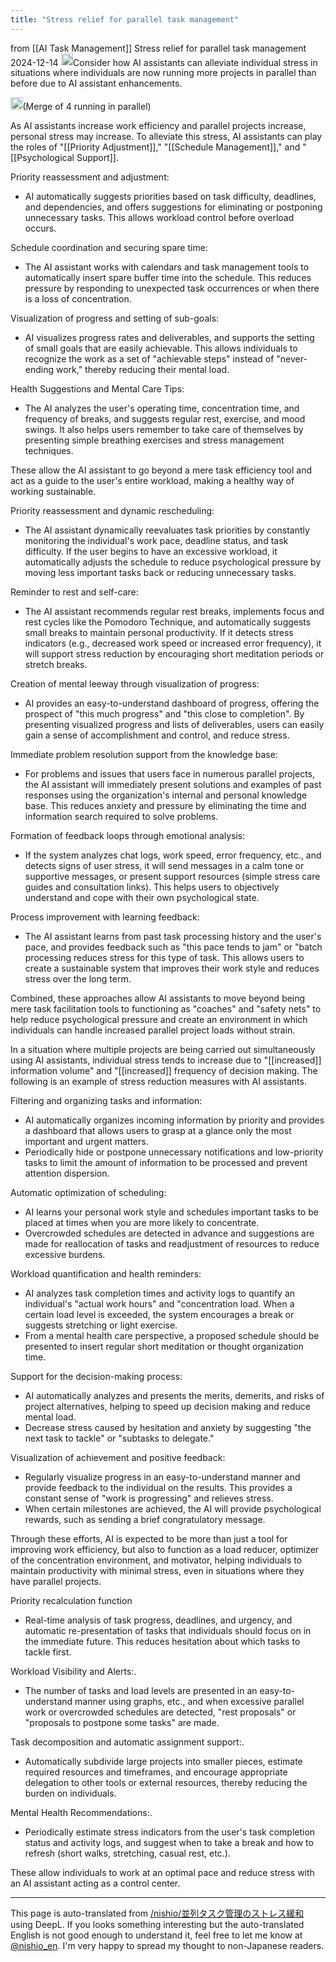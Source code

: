 ```yaml
---
title: "Stress relief for parallel task management"
---
```


from  [[AI Task Management]]
Stress relief for parallel task management
2024-12-14
<img src='https://scrapbox.io/api/pages/nishio-en/nishio/icon' alt='nishio.icon' height="19.5"/>Consider how AI assistants can alleviate individual stress in situations where individuals are now running more projects in parallel than before due to AI assistant enhancements.

<img src='https://scrapbox.io/api/pages/nishio-en/o1 Pro/icon' alt='o1 Pro.icon' height="19.5"/>(Merge of 4 running in parallel)

As AI assistants increase work efficiency and parallel projects increase, personal stress may increase. To alleviate this stress, AI assistants can play the roles of "[[Priority Adjustment]]," "[[Schedule Management]]," and "[[Psychological Support]].

Priority reassessment and adjustment:
- AI automatically suggests priorities based on task difficulty, deadlines, and dependencies, and offers suggestions for eliminating or postponing unnecessary tasks. This allows workload control before overload occurs.

Schedule coordination and securing spare time:
- The AI assistant works with calendars and task management tools to automatically insert spare buffer time into the schedule. This reduces pressure by responding to unexpected task occurrences or when there is a loss of concentration.

Visualization of progress and setting of sub-goals:
- AI visualizes progress rates and deliverables, and supports the setting of small goals that are easily achievable. This allows individuals to recognize the work as a set of "achievable steps" instead of "never-ending work," thereby reducing their mental load.

Health Suggestions and Mental Care Tips:
- The AI analyzes the user's operating time, concentration time, and frequency of breaks, and suggests regular rest, exercise, and mood swings. It also helps users remember to take care of themselves by presenting simple breathing exercises and stress management techniques.

These allow the AI assistant to go beyond a mere task efficiency tool and act as a guide to the user's entire workload, making a healthy way of working sustainable.



Priority reassessment and dynamic rescheduling:
- The AI assistant dynamically reevaluates task priorities by constantly monitoring the individual's work pace, deadline status, and task difficulty. If the user begins to have an excessive workload, it automatically adjusts the schedule to reduce psychological pressure by moving less important tasks back or reducing unnecessary tasks.

Reminder to rest and self-care:
- The AI assistant recommends regular rest breaks, implements focus and rest cycles like the Pomodoro Technique, and automatically suggests small breaks to maintain personal productivity. If it detects stress indicators (e.g., decreased work speed or increased error frequency), it will support stress reduction by encouraging short meditation periods or stretch breaks.

Creation of mental leeway through visualization of progress:
- AI provides an easy-to-understand dashboard of progress, offering the prospect of "this much progress" and "this close to completion". By presenting visualized progress and lists of deliverables, users can easily gain a sense of accomplishment and control, and reduce stress.

Immediate problem resolution support from the knowledge base:
- For problems and issues that users face in numerous parallel projects, the AI assistant will immediately present solutions and examples of past responses using the organization's internal and personal knowledge base. This reduces anxiety and pressure by eliminating the time and information search required to solve problems.

Formation of feedback loops through emotional analysis:
- If the system analyzes chat logs, work speed, error frequency, etc., and detects signs of user stress, it will send messages in a calm tone or supportive messages, or present support resources (simple stress care guides and consultation links). This helps users to objectively understand and cope with their own psychological state.

Process improvement with learning feedback:
- The AI assistant learns from past task processing history and the user's pace, and provides feedback such as "this pace tends to jam" or "batch processing reduces stress for this type of task. This allows users to create a sustainable system that improves their work style and reduces stress over the long term.

Combined, these approaches allow AI assistants to move beyond being mere task facilitation tools to functioning as "coaches" and "safety nets" to help reduce psychological pressure and create an environment in which individuals can handle increased parallel project loads without strain.


In a situation where multiple projects are being carried out simultaneously using AI assistants, individual stress tends to increase due to "[[increased]] information volume" and "[[increased]] frequency of decision making. The following is an example of stress reduction measures with AI assistants.

Filtering and organizing tasks and information:
- AI automatically organizes incoming information by priority and provides a dashboard that allows users to grasp at a glance only the most important and urgent matters.
- Periodically hide or postpone unnecessary notifications and low-priority tasks to limit the amount of information to be processed and prevent attention dispersion.

Automatic optimization of scheduling:
- AI learns your personal work style and schedules important tasks to be placed at times when you are more likely to concentrate.
- Overcrowded schedules are detected in advance and suggestions are made for reallocation of tasks and readjustment of resources to reduce excessive burdens.

Workload quantification and health reminders:
- AI analyzes task completion times and activity logs to quantify an individual's "actual work hours" and "concentration load. When a certain load level is exceeded, the system encourages a break or suggests stretching or light exercise.
- From a mental health care perspective, a proposed schedule should be presented to insert regular short meditation or thought organization time.

Support for the decision-making process:
- AI automatically analyzes and presents the merits, demerits, and risks of project alternatives, helping to speed up decision making and reduce mental load.
- Decrease stress caused by hesitation and anxiety by suggesting "the next task to tackle" or "subtasks to delegate."

Visualization of achievement and positive feedback:
- Regularly visualize progress in an easy-to-understand manner and provide feedback to the individual on the results. This provides a constant sense of "work is progressing" and relieves stress.
- When certain milestones are achieved, the AI will provide psychological rewards, such as sending a brief congratulatory message.

Through these efforts, AI is expected to be more than just a tool for improving work efficiency, but also to function as a load reducer, optimizer of the concentration environment, and motivator, helping individuals to maintain productivity with minimal stress, even in situations where they have parallel projects.


Priority recalculation function
- Real-time analysis of task progress, deadlines, and urgency, and automatic re-presentation of tasks that individuals should focus on in the immediate future. This reduces hesitation about which tasks to tackle first.

Workload Visibility and Alerts:.
- The number of tasks and load levels are presented in an easy-to-understand manner using graphs, etc., and when excessive parallel work or overcrowded schedules are detected, "rest proposals" or "proposals to postpone some tasks" are made.

Task decomposition and automatic assignment support:.
- Automatically subdivide large projects into smaller pieces, estimate required resources and timeframes, and encourage appropriate delegation to other tools or external resources, thereby reducing the burden on individuals.

Mental Health Recommendations:.
- Periodically estimate stress indicators from the user's task completion status and activity logs, and suggest when to take a break and how to refresh (short walks, stretching, casual rest, etc.).

These allow individuals to work at an optimal pace and reduce stress with an AI assistant acting as a control center.


---
This page is auto-translated from [/nishio/並列タスク管理のストレス緩和](https://scrapbox.io/nishio/並列タスク管理のストレス緩和) using DeepL. If you looks something interesting but the auto-translated English is not good enough to understand it, feel free to let me know at [@nishio_en](https://twitter.com/nishio_en). I'm very happy to spread my thought to non-Japanese readers.
